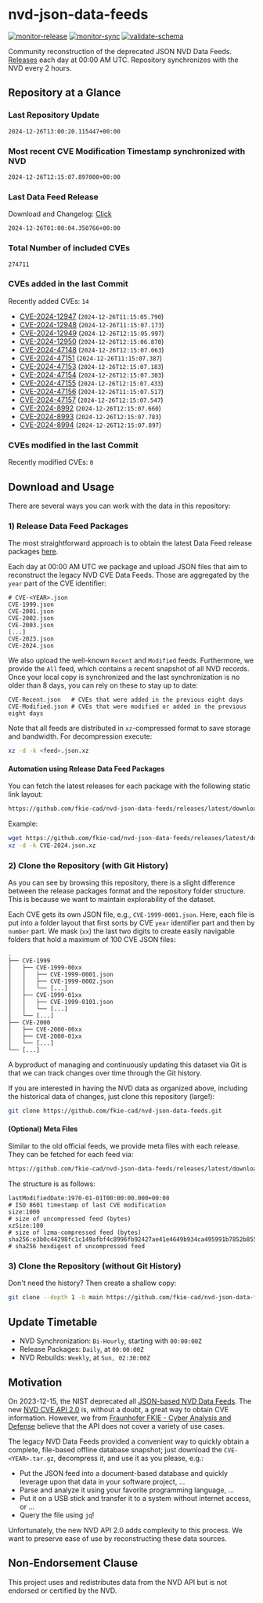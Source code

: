 # nvd-json-data-feeds

[![monitor-release](https://github.com/fkie-cad/nvd-json-data-feeds/actions/workflows/monitor_release.yml/badge.svg)](https://github.com/fkie-cad/nvd-json-data-feeds/actions/workflows/monitor_release.yml)
[![monitor-sync](https://github.com/fkie-cad/nvd-json-data-feeds/actions/workflows/monitor_sync.yml/badge.svg)](https://github.com/fkie-cad/nvd-json-data-feeds/actions/workflows/monitor_sync.yml)
[![validate-schema](https://github.com/fkie-cad/nvd-json-data-feeds/actions/workflows/validate_schema.yml/badge.svg)](https://github.com/fkie-cad/nvd-json-data-feeds/actions/workflows/validate_schema.yml)

Community reconstruction of the deprecated JSON NVD Data Feeds.
[Releases](https://github.com/fkie-cad/nvd-json-data-feeds/releases/latest) each day at 00:00 AM UTC.
Repository synchronizes with the NVD every 2 hours.

## Repository at a Glance

### Last Repository Update

```plain
2024-12-26T13:00:20.115447+00:00
```

### Most recent CVE Modification Timestamp synchronized with NVD

```plain
2024-12-26T12:15:07.897000+00:00
```

### Last Data Feed Release

Download and Changelog: [Click](https://github.com/fkie-cad/nvd-json-data-feeds/releases/latest)

```plain
2024-12-26T01:00:04.350766+00:00
```

### Total Number of included CVEs

```plain
274711
```

### CVEs added in the last Commit

Recently added CVEs: `14`

- [CVE-2024-12947](CVE-2024/CVE-2024-129xx/CVE-2024-12947.json) (`2024-12-26T11:15:05.790`)
- [CVE-2024-12948](CVE-2024/CVE-2024-129xx/CVE-2024-12948.json) (`2024-12-26T11:15:07.173`)
- [CVE-2024-12949](CVE-2024/CVE-2024-129xx/CVE-2024-12949.json) (`2024-12-26T12:15:05.997`)
- [CVE-2024-12950](CVE-2024/CVE-2024-129xx/CVE-2024-12950.json) (`2024-12-26T12:15:06.870`)
- [CVE-2024-47148](CVE-2024/CVE-2024-471xx/CVE-2024-47148.json) (`2024-12-26T12:15:07.063`)
- [CVE-2024-47151](CVE-2024/CVE-2024-471xx/CVE-2024-47151.json) (`2024-12-26T11:15:07.387`)
- [CVE-2024-47153](CVE-2024/CVE-2024-471xx/CVE-2024-47153.json) (`2024-12-26T12:15:07.183`)
- [CVE-2024-47154](CVE-2024/CVE-2024-471xx/CVE-2024-47154.json) (`2024-12-26T12:15:07.303`)
- [CVE-2024-47155](CVE-2024/CVE-2024-471xx/CVE-2024-47155.json) (`2024-12-26T12:15:07.433`)
- [CVE-2024-47156](CVE-2024/CVE-2024-471xx/CVE-2024-47156.json) (`2024-12-26T11:15:07.517`)
- [CVE-2024-47157](CVE-2024/CVE-2024-471xx/CVE-2024-47157.json) (`2024-12-26T12:15:07.547`)
- [CVE-2024-8992](CVE-2024/CVE-2024-89xx/CVE-2024-8992.json) (`2024-12-26T12:15:07.660`)
- [CVE-2024-8993](CVE-2024/CVE-2024-89xx/CVE-2024-8993.json) (`2024-12-26T12:15:07.783`)
- [CVE-2024-8994](CVE-2024/CVE-2024-89xx/CVE-2024-8994.json) (`2024-12-26T12:15:07.897`)


### CVEs modified in the last Commit

Recently modified CVEs: `0`



## Download and Usage

There are several ways you can work with the data in this repository:

### 1) Release Data Feed Packages

The most straightforward approach is to obtain the latest Data Feed release packages [here](https://github.com/fkie-cad/nvd-json-data-feeds/releases/latest).

Each day at 00:00 AM UTC we package and upload JSON files that aim to reconstruct the legacy NVD CVE Data Feeds.
Those are aggregated by the `year` part of the CVE identifier:

```
# CVE-<YEAR>.json
CVE-1999.json
CVE-2001.json
CVE-2002.json
CVE-2003.json
[...]
CVE-2023.json
CVE-2024.json
```

We also upload the well-known `Recent` and `Modified` feeds.
Furthermore, we provide the `All` feed, which contains a recent snapshot of all NVD records.
Once your local copy is synchronized and the last synchronization is no older than 8 days, you can rely on these to stay up to date:

```plain
CVE-Recent.json   # CVEs that were added in the previous eight days
CVE-Modified.json # CVEs that were modified or added in the previous eight days
```

Note that all feeds are distributed in `xz`-compressed format to save storage and bandwidth.
For decompression execute:

```sh
xz -d -k <feed>.json.xz
```

#### Automation using Release Data Feed Packages

You can fetch the latest releases for each package with the following static link layout:

```sh
https://github.com/fkie-cad/nvd-json-data-feeds/releases/latest/download/CVE-<YEAR>.json.xz
```

Example:

```sh
wget https://github.com/fkie-cad/nvd-json-data-feeds/releases/latest/download/CVE-2024.json.xz
xz -d -k CVE-2024.json.xz
```

### 2) Clone the Repository (with Git History)

As you can see by browsing this repository, there is a slight difference between the release packages format and the repository folder structure.
This is because we want to maintain explorability of the dataset.

Each CVE gets its own JSON file, e.g., `CVE-1999-0001.json`.
Here, each file is put into a folder layout that first sorts by CVE `year` identifier part and then by `number` part.
We mask (`xx`) the last two digits to create easily navigable folders that hold a maximum of 100 CVE JSON files:

```plain
.
├── CVE-1999
│   ├── CVE-1999-00xx
│   │   ├── CVE-1999-0001.json
│   │   ├── CVE-1999-0002.json
│   │   └── [...]
│   ├── CVE-1999-01xx
│   │   ├── CVE-1999-0101.json
│   │   └── [...]
│   └── [...]
├── CVE-2000
│   ├── CVE-2000-00xx
│   ├── CVE-2000-01xx
│   └── [...]
└── [...]
```

A byproduct of managing and continuously updating this dataset via Git is that we can track changes over time through the Git history.

If you are interested in having the NVD data as organized above, including the historical data of changes, just clone this repository (large!):

```sh
git clone https://github.com/fkie-cad/nvd-json-data-feeds.git
```

#### (Optional) Meta Files

Similar to the old official feeds, we provide meta files with each release. They can be fetched for each feed via:

```sh
https://github.com/fkie-cad/nvd-json-data-feeds/releases/latest/download/CVE-<YEAR>.meta
```

The structure is as follows:

```plain
lastModifiedDate:1970-01-01T00:00:00.000+00:00                          # ISO 8601 timestamp of last CVE modification
size:1000                                                               # size of uncompressed feed (bytes)
xzSize:100                                                              # size of lzma-compressed feed (bytes)
sha256:e3b0c44298fc1c149afbf4c8996fb92427ae41e4649b934ca495991b7852b855 # sha256 hexdigest of uncompressed feed
```

### 3) Clone the Repository (without Git History)

Don't need the history? Then create a shallow copy:

```sh
git clone --depth 1 -b main https://github.com/fkie-cad/nvd-json-data-feeds.git
```


## Update Timetable

* NVD Synchronization: `Bi-Hourly`, starting with `00:00:00Z`
* Release Packages: `Daily`, at `00:00:00Z`
* NVD Rebuilds: `Weekly`, at `Sun, 02:30:00Z`


## Motivation

On 2023-12-15, the NIST deprecated all [JSON-based NVD Data Feeds](https://nvd.nist.gov/vuln/data-feeds#divRetirementBanner-1).
The new [NVD CVE API 2.0](https://nvd.nist.gov/developers/vulnerabilities) is, without a doubt, a great way to obtain CVE information.
However, we from [Fraunhofer FKIE - Cyber Analysis and Defense](https://www.fkie.fraunhofer.de/en/departments/cad.html) believe that the API does not cover a variety of use cases.

The legacy NVD Data Feeds provided a convenient way to quickly obtain a complete, file-based offline database snapshot; just download the `CVE-<YEAR>.tar.gz`, decompress it, and use it as you please, e.g.:

- Put the JSON feed into a document-based database and quickly leverage upon that data in your software project, ...
- Parse and analyze it using your favorite programming language, ...
- Put it on a USB stick and transfer it to a system without internet access, or ...
- Query the file using `jq`!

Unfortunately, the new NVD API 2.0 adds complexity to this process.
We want to preserve ease of use by reconstructing these data sources.

## Non-Endorsement Clause

This project uses and redistributes data from the NVD API but is not endorsed or certified by the NVD.